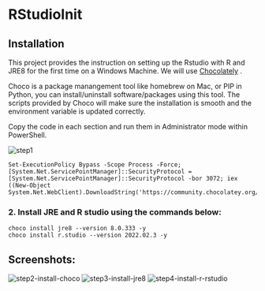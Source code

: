 # RStudioInit
## Installation 
This project provides the instruction on setting up the Rstudio with R and JRE8 for the first time on a Windows Machine. 
We will use [Chocolately](https://docs.chocolatey.org/en-us/choco/setup#more-install-options) .

Choco is a package manangement tool like homebrew on Mac, or PIP in Python, you can install/uninstall software/packages using this tool. The scripts provided by Choco will make sure the installation is smooth and the environment variable is updated correctly. 

Copy the code in each section and run them in Administrator mode within PowerShell. 

![step1](https://user-images.githubusercontent.com/55746132/172734602-50db8070-2bbb-4862-8b7d-b58b9363d186.png)
```
Set-ExecutionPolicy Bypass -Scope Process -Force; [System.Net.ServicePointManager]::SecurityProtocol = [System.Net.ServicePointManager]::SecurityProtocol -bor 3072; iex ((New-Object System.Net.WebClient).DownloadString('https://community.chocolatey.org/install.ps1'))
```
### 2. Install JRE and R studio using the commands below:
```
choco install jre8 --version 8.0.333 -y
choco install r.studio --version 2022.02.3 -y
```
## Screenshots: 


![step2-install-choco](https://user-images.githubusercontent.com/55746132/172734608-9615a4e6-10be-4fa2-aae3-ea613cae7924.png)
![step3-install-jre8](https://user-images.githubusercontent.com/55746132/172734615-4a1b0214-0a05-43fb-8f56-bb3263ad7676.png)
![step4-install-r-rstudio](https://user-images.githubusercontent.com/55746132/172734621-1e74cc36-5dad-4f23-bffd-43eba46a93ea.png)
